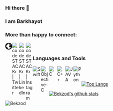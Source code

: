 ### Hi there 👋

### I am Barkhayot
### More than happy to connect:

[<img align="left" alt="codeSTACKr.com" width="22px" src="https://raw.githubusercontent.com/iconic/open-iconic/master/svg/globe.svg" style="max-width:100%;">][website]
[<img align="left" alt="codeSTACKr | Twitter" width="22px" src="https://camo.githubusercontent.com/eacc870029bca30353239d9d629076ba4c18de75/68747470733a2f2f63646e2e6a7364656c6976722e6e65742f6e706d2f73696d706c652d69636f6e734076332f69636f6e732f747769747465722e737667" data-canonical-src="https://cdn.jsdelivr.net/npm/simple-icons@v3/icons/twitter.svg" style="max-width:100%;">][twitter]
[<img align="left" alt="codeSTACKr | LinkedIn" width="22px" src="https://camo.githubusercontent.com/b65faae8871ebbdb99790f2644ea7f3c89800b0c/68747470733a2f2f63646e2e6a7364656c6976722e6e65742f6e706d2f73696d706c652d69636f6e734076332f69636f6e732f6c696e6b6564696e2e737667" data-canonical-src="https://cdn.jsdelivr.net/npm/simple-icons@v3/icons/linkedin.svg" style="max-width:100%;">][linkedin]
[<img align="left" alt="codeSTACKr | Instagram" width="22px" src="https://camo.githubusercontent.com/8ea1156d8ac160172cbef7a54a19bad16a73ebe4/68747470733a2f2f63646e2e6a7364656c6976722e6e65742f6e706d2f73696d706c652d69636f6e734076332f69636f6e732f696e7374616772616d2e737667" data-canonical-src="https://cdn.jsdelivr.net/npm/simple-icons@v3/icons/instagram.svg" style="max-width:100%;">][instagram]

<br/>

### Languages and Tools

[<img align="left" alt="Swift" width="26px" src = "https://user-images.githubusercontent.com/23249828/93665170-50cc2b80-faaf-11ea-907c-698f502e3e52.png">][website]
[<img align="left" alt="Objective-C" width="26px" src = "https://user-images.githubusercontent.com/23249828/93665260-11520f00-fab0-11ea-93ed-91b2865dab20.png">][website]
[<img align="left" alt="C" width="26px" src = "https://user-images.githubusercontent.com/23249828/93665258-0eefb500-fab0-11ea-9507-72f6ce250a2f.png">][website]
[<img align="left" alt="C++" width="26px" src = "https://user-images.githubusercontent.com/23249828/93665259-10b97880-fab0-11ea-8ec5-d997fd483227.png">][website]
[<img align="left" alt="JAVA" width="26px" src = "https://user-images.githubusercontent.com/23249828/93665384-f59b3880-fab0-11ea-8ef5-c3f2b3358bb6.png">][website]
[<img align="left" alt="Python" width="26px" src = "https://user-images.githubusercontent.com/23249828/93665388-f764fc00-fab0-11ea-9570-f14672db362c.png">][website]

<br />
<br />

[![Top Langs](https://github-readme-stats.vercel.app/api/top-langs/?username=bekzodrakhmatof&layout=compact)](https://github.com/anuraghazra/github-readme-stats)

[![Bekzod's github stats](https://github-readme-stats.vercel.app/api?username=bekzodrakhmatof&count_private=true&include_all_commits&show_icons=true)](https://github.com/anuraghazra/github-readme-stats)

<p align="left"> <img src="https://komarev.com/ghpvc/?username=bekzodrakhmatof" alt="Bekzod" /> </p> 

<!--[![Bekzod's github ranking](https://api.fizmasoft.uz/mcard/rank?username=bekzodrakhmatof&country_code=south_korea)](https://github.com/bekzodrakhmatof) -->

[website]: https://thekeywe.com/
[twitter]: https://twitter.com/bekzodrakhmatof
[linkedin]: https://www.linkedin.com/in/bekzodrakhmatov/
[instagram]: https://www.instagram.com/bekzodrakhmatof/

<!--
**bekzodrakhmatof/bekzodrakhmatof** is a ✨ _special_ ✨ repository because its `README.md` (this file) appears on your GitHub profile.

Here are some ideas to get you started:

- 🔭 I’m currently working on ...
- 🌱 I’m currently learning ...
- 👯 I’m looking to collaborate on ...
- 🤔 I’m looking for help with ...
- 💬 Ask me about ...
- 📫 How to reach me: ...
- 😄 Pronouns: ...
- ⚡ Fun fact: ...
-->










